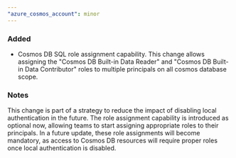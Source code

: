 ```yaml
---
"azure_cosmos_account": minor
---
```


### Added

- Cosmos DB SQL role assignment capability. This change allows assigning the "Cosmos DB Built-in Data Reader" and "Cosmos DB Built-in Data Contributor" roles to multiple principals on all cosmos database scope.

### Notes

This change is part of a strategy to reduce the impact of disabling local authentication in the future. The role assignment capability is introduced as optional now, allowing teams to start assigning appropriate roles to their principals. In a future update, these role assignments will become mandatory, as access to Cosmos DB resources will require proper roles once local authentication is disabled.
